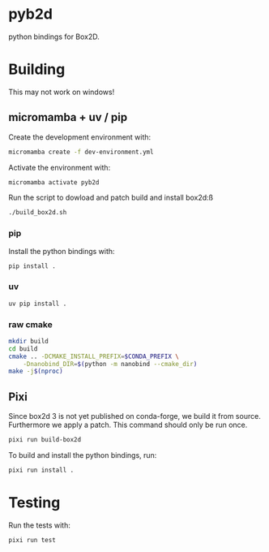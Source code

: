 # pyb2d
python bindings for Box2D.


# Building
This may not work on windows!

## micromamba + uv / pip

Create the development environment with:
```bash
micromamba create -f dev-environment.yml
```

Activate the environment with:
```bash
micromamba activate pyb2d
```

Run the script to dowload and patch build
and install box2d:ß
```bash
./build_box2d.sh
```
### pip

Install the python bindings with:
```bash
pip install .
```
### uv

```bash
uv pip install .
```


### raw cmake

```bash
mkdir build
cd build
cmake .. -DCMAKE_INSTALL_PREFIX=$CONDA_PREFIX \
    -Dnanobind_DIR=$(python -m nanobind --cmake_dir)
make -j$(nproc)
```



## Pixi

Since box2d 3 is not yet published on conda-forge, we build it from source.
Furthermore we apply a patch.
This command should only be run once.
```bash
pixi run build-box2d
```

To build and install the python bindings, run:
```bash
pixi run install .
```

# Testing
Run the tests with:
```bash
pixi run test
```

